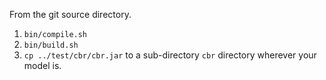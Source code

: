 From the git source directory.

1. ``bin/compile.sh``
2. ``bin/build.sh``
3. ``cp ../test/cbr/cbr.jar`` to a sub-directory `cbr` directory wherever your model is.
